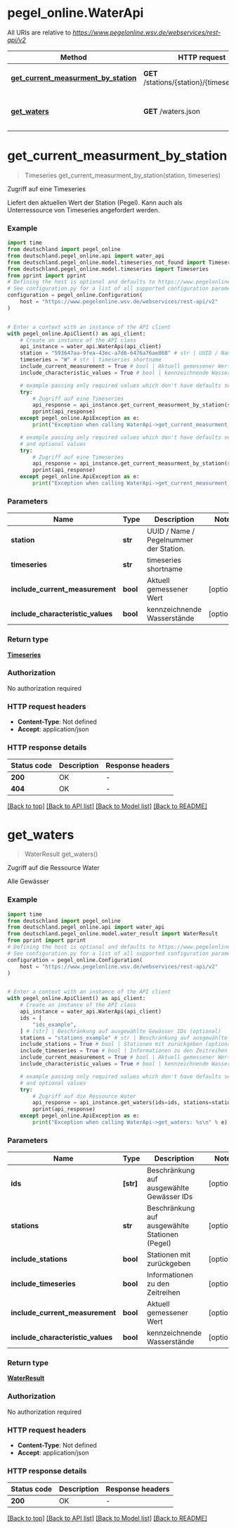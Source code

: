 # pegel_online.WaterApi

All URIs are relative to *https://www.pegelonline.wsv.de/webservices/rest-api/v2*

Method | HTTP request | Description
------------- | ------------- | -------------
[**get_current_measurment_by_station**](WaterApi.md#get_current_measurment_by_station) | **GET** /stations/{station}/{timeseries}.json | Zugriff auf eine Timeseries
[**get_waters**](WaterApi.md#get_waters) | **GET** /waters.json | Zugriff auf die Ressource Water


# **get_current_measurment_by_station**
> Timeseries get_current_measurment_by_station(station, timeseries)

Zugriff auf eine Timeseries

Liefert den aktuellen Wert der Station (Pegel). Kann auch als Unterressource von Timeseries angefordert werden.

### Example


```python
import time
from deutschland import pegel_online
from deutschland.pegel_online.api import water_api
from deutschland.pegel_online.model.timeseries_not_found import TimeseriesNotFound
from deutschland.pegel_online.model.timeseries import Timeseries
from pprint import pprint
# Defining the host is optional and defaults to https://www.pegelonline.wsv.de/webservices/rest-api/v2
# See configuration.py for a list of all supported configuration parameters.
configuration = pegel_online.Configuration(
    host = "https://www.pegelonline.wsv.de/webservices/rest-api/v2"
)


# Enter a context with an instance of the API client
with pegel_online.ApiClient() as api_client:
    # Create an instance of the API class
    api_instance = water_api.WaterApi(api_client)
    station = "593647aa-9fea-43ec-a7d6-6476a76ae868" # str | UUID / Name / Pegelnummer der Station.
    timeseries = "W" # str | timeseries shortname
    include_current_measurement = True # bool | Aktuell gemessener Wert (optional)
    include_characteristic_values = True # bool | kennzeichnende Wasserstände (optional)

    # example passing only required values which don't have defaults set
    try:
        # Zugriff auf eine Timeseries
        api_response = api_instance.get_current_measurment_by_station(station, timeseries)
        pprint(api_response)
    except pegel_online.ApiException as e:
        print("Exception when calling WaterApi->get_current_measurment_by_station: %s\n" % e)

    # example passing only required values which don't have defaults set
    # and optional values
    try:
        # Zugriff auf eine Timeseries
        api_response = api_instance.get_current_measurment_by_station(station, timeseries, include_current_measurement=include_current_measurement, include_characteristic_values=include_characteristic_values)
        pprint(api_response)
    except pegel_online.ApiException as e:
        print("Exception when calling WaterApi->get_current_measurment_by_station: %s\n" % e)
```


### Parameters

Name | Type | Description  | Notes
------------- | ------------- | ------------- | -------------
 **station** | **str**| UUID / Name / Pegelnummer der Station. |
 **timeseries** | **str**| timeseries shortname |
 **include_current_measurement** | **bool**| Aktuell gemessener Wert | [optional]
 **include_characteristic_values** | **bool**| kennzeichnende Wasserstände | [optional]

### Return type

[**Timeseries**](Timeseries.md)

### Authorization

No authorization required

### HTTP request headers

 - **Content-Type**: Not defined
 - **Accept**: application/json


### HTTP response details

| Status code | Description | Response headers |
|-------------|-------------|------------------|
**200** | OK |  -  |
**404** | OK |  -  |

[[Back to top]](#) [[Back to API list]](../README.md#documentation-for-api-endpoints) [[Back to Model list]](../README.md#documentation-for-models) [[Back to README]](../README.md)

# **get_waters**
> WaterResult get_waters()

Zugriff auf die Ressource Water

Alle Gewässer

### Example


```python
import time
from deutschland import pegel_online
from deutschland.pegel_online.api import water_api
from deutschland.pegel_online.model.water_result import WaterResult
from pprint import pprint
# Defining the host is optional and defaults to https://www.pegelonline.wsv.de/webservices/rest-api/v2
# See configuration.py for a list of all supported configuration parameters.
configuration = pegel_online.Configuration(
    host = "https://www.pegelonline.wsv.de/webservices/rest-api/v2"
)


# Enter a context with an instance of the API client
with pegel_online.ApiClient() as api_client:
    # Create an instance of the API class
    api_instance = water_api.WaterApi(api_client)
    ids = [
        "ids_example",
    ] # [str] | Beschränkung auf ausgewählte Gewässer IDs (optional)
    stations = "stations_example" # str | Beschränkung auf ausgewählte Stationen (Pegel) (optional)
    include_stations = True # bool | Stationen mit zurückgeben (optional)
    include_timeseries = True # bool | Informationen zu den Zeitreihen (optional)
    include_current_measurement = True # bool | Aktuell gemessener Wert (optional)
    include_characteristic_values = True # bool | kennzeichnende Wasserstände (optional)

    # example passing only required values which don't have defaults set
    # and optional values
    try:
        # Zugriff auf die Ressource Water
        api_response = api_instance.get_waters(ids=ids, stations=stations, include_stations=include_stations, include_timeseries=include_timeseries, include_current_measurement=include_current_measurement, include_characteristic_values=include_characteristic_values)
        pprint(api_response)
    except pegel_online.ApiException as e:
        print("Exception when calling WaterApi->get_waters: %s\n" % e)
```


### Parameters

Name | Type | Description  | Notes
------------- | ------------- | ------------- | -------------
 **ids** | **[str]**| Beschränkung auf ausgewählte Gewässer IDs | [optional]
 **stations** | **str**| Beschränkung auf ausgewählte Stationen (Pegel) | [optional]
 **include_stations** | **bool**| Stationen mit zurückgeben | [optional]
 **include_timeseries** | **bool**| Informationen zu den Zeitreihen | [optional]
 **include_current_measurement** | **bool**| Aktuell gemessener Wert | [optional]
 **include_characteristic_values** | **bool**| kennzeichnende Wasserstände | [optional]

### Return type

[**WaterResult**](WaterResult.md)

### Authorization

No authorization required

### HTTP request headers

 - **Content-Type**: Not defined
 - **Accept**: application/json


### HTTP response details

| Status code | Description | Response headers |
|-------------|-------------|------------------|
**200** | OK |  -  |

[[Back to top]](#) [[Back to API list]](../README.md#documentation-for-api-endpoints) [[Back to Model list]](../README.md#documentation-for-models) [[Back to README]](../README.md)


